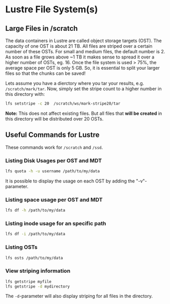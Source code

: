 # Lustre File System(s)

## Large Files in /scratch

The data containers in Lustre are called object storage targets (OST).  The capacity of one OST is
about 21 TB. All files are striped over a certain number of these OSTs. For small and medium files,
the default number is 2. As soon as a file grows above \~1 TB it makes sense to spread it over a
higher number of OSTs, eg. 16. Once the file system is used \> 75%, the average space per OST is
only 5 GB. So, it is essential to split your larger files so that the chunks can be saved!

Lets assume you have a dierctory where you tar your results, e.g.  `/scratch/mark/tar`. Now, simply
set the stripe count to a higher number in this directory with:

```Bash
lfs setstripe -c 20  /scratch/ws/mark-stripe20/tar
```

**Note:** This does not affect existing files. But all files that **will be created** in this
directory will be distributed over 20 OSTs.

## Useful Commands for Lustre

These commands work for `/scratch` and `/ssd`.

### Listing Disk Usages per OST and MDT

```Bash
lfs quota -h -u username /path/to/my/data
```

It is possible to display the usage on each OST by adding the "-v"-parameter.

### Listing space usage per OST and MDT

```Bash
lfs df -h /path/to/my/data
```

### Listing inode usage for an specific path

```Bash
lfs df -i /path/to/my/data
```

### Listing OSTs

```Bash
lfs osts /path/to/my/data
```

### View striping information

```Bash
lfs getstripe myfile
lfs getstripe -d mydirectory
```

The `-d`-parameter will also display striping for all files in the directory.
